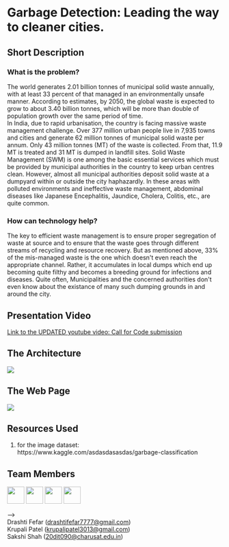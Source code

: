 # Garbage Detection: Leading the way to cleaner cities.
<!-- <h2>Content</h2>
<ul>
  <li>Submission/Project name</li>
  <ul>
    <li>Content</li>
    <li>Short Description</li>
    <ul>
      <li>What is the problem?</li>
      <li>How can technology help?</li>
      <li>The idea</li>
     </ul>
  </ul>
  <li>Presentation Video</li>
  <li>The Architecture</li>
  <li>Long Description</li>
  <li>Demo</li>
  <li>Resources Used</li>
  <li>Team Members</li> -->

 </ul>

<h2>Short Description</h2>
  <h3>What is the problem?</h3>
  <p> The world generates 2.01 billion tonnes of municipal solid waste annually, with at least 33 percent of that managed in an environmentally unsafe manner. 
  According to estimates, by 2050, the global waste is expected to grow to about 3.40 billion tonnes, which will be more than double of population growth over the same period of time.<br>
In India, due to rapid urbanisation, the country is facing massive waste management challenge. Over 377 million urban people live in 7,935 towns and cities and generate 62 million tonnes of municipal solid waste per annum. Only 43 million tonnes (MT) of the waste is collected. From that, 11.9 MT is treated and 31 MT is dumped in landfill sites. Solid Waste Management (SWM) is one among the basic essential services which must be provided by municipal authorities in the country to keep urban centres clean. However, almost all municipal authorities deposit solid waste at a dumpyard within or outside the city haphazardly.
In these areas with polluted environments and ineffective waste management, abdominal diseases like Japanese Encephalitis, Jaundice, Cholera, Colitis, etc., are quite common.</p>

<h3>How can technology help?</h3>
<p>The key to efficient waste management is to ensure proper segregation of waste at source and to ensure that the waste goes through different streams of recycling and resource recovery. But as mentioned above, 33% of the mis-managed waste is the one which doesn't even reach the appropriate channel. Rather, it accumulates in local dumps which end up becoming quite filthy and becomes a breeding ground for infections and diseases. Quite often, Municipalities and the concerned authorities don't even know about the existance of many such dumping grounds in and around the city.</p>

<!-- <h3>The idea</h3>
<p>As the country gets more digitally connected, more and more people order commodities (like food) to be directly delivered to their houses. This results in a lot of delivery-people driving into neighbourhoods in and around the city. If we were to fit a smart camera in association with an inference engine in these vehicles, we could get the location of many local garbage dumps and thereby inform the concerned authorities to take suitable action.<br>
  We can also further use these techniques of artificial learning and neural networks to identify and segregate the waste so that they can be properly disposed. -->

  
 <h2>Presentation Video</h2>
 <a href= 'https://youtu.be/VTUTzssDvWE'>Link to the UPDATED youtube video: Call for Code submission</a>
<!--  <a href= 'https://youtu.be/D9JnW2KTEbE'>Link to the previous youtube video: Wit Hackathon submission</a>
  -->
 
 <h2>The Architecture</h2>
 <img src="./pictures/architecture.png">
  
  
<!--   <h2>Long Description</h2>
<a href= './long-description.md'>More detail is available here</a> -->
<!-- 
 <h2>Project Roadmap</h2>
 <p>Our project detects trash on streets through a hardware unit called an inference engine hard coded with a machine learning algorithm. It marks the locations where trash is detected on a map.</p>
 <img src="./pictures/roadmap.png"> -->
  

<h2>The Web Page</h2>
<!-- <h3>The object detection algorithm on a still image:</h3> -->
<img src= "https://github.com/mihika-shrivastava/garbage-detection/blob/main/pictures/sample1%20(1).jpg">
<!-- <h3>The object detection algorithm on a video:</h3>
<img src= "https://github.com/mihika-shrivastava/garbage-detection/blob/main/pictures/sample2.gif">
<h3>The location of sites with garbage marked on a map with the help of its location coordiates taken from an IBM database:</h3>
<img src= "https://github.com/mihika-shrivastava/garbage-detection/blob/main/pictures/map.png"> -->
 
 
 <h2>Resources Used</h2>
 <ol>
  <li>for the image dataset: https://www.kaggle.com/asdasdasasdas/garbage-classification </li>
<!--   <li>for annotating the images: https://cloud.annotations.ai/ </li>
  <li>for the database to store map coordinates: https://www.ibm.com/in-en/cloud/databases </li> -->
 </ol>
  
 
  
<h2>Team Members</h2> 
<!-- <a href="https://github.com/mihika-shrivastava/garbage-detection/graphs/contributors">
  <!--img src="https://contributors-img.web.app/image?repo=mihika-shrivastava/garbage-detection" /-->
  <img src= "https://avatars.githubusercontent.com/u/59635299?v=4" width="40" height="40">
  <img src= "https://avatars.githubusercontent.com/u/59409466?v=4" width="40" height="40">
  <img src= "https://avatars.githubusercontent.com/u/85937991?v=4" width="40" height="40">
  <img src= "https://avatars.githubusercontent.com/u/69666461?v=4" width="40" height="40">
  
  
  
  
</a> -->
<br>
Drashti Fefar (drashtifefar7777@gmail.com)
<br> 
Krupali Patel (krupalipatel3013@gmail.com)
<br>
Sakshi Shah (20dit090@charusat.edu.in)
<!-- <br>
Swetha Manukonda (smanukonda0@gmail.com)
<br> -->
  
  
  
  
  
  
  
  
  
  
  
  
      
   

